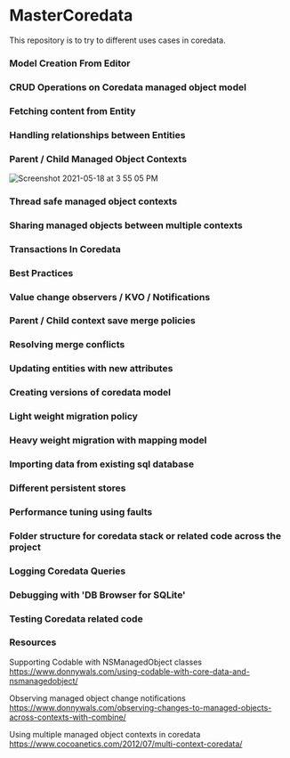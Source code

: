 # MasterCoredata
This repository is to try to different uses cases in coredata.

### Model Creation From Editor

### CRUD Operations on Coredata managed object model

### Fetching content from Entity

### Handling relationships between Entities

### Parent / Child Managed Object Contexts
![Screenshot 2021-05-18 at 3 55 05 PM](https://user-images.githubusercontent.com/12964593/118635660-77cf2e80-b7f1-11eb-864e-906fe51aa022.png)

### Thread safe managed object contexts

### Sharing managed objects between multiple contexts

### Transactions In Coredata

### Best Practices

### Value change observers / KVO / Notifications

### Parent / Child context save merge policies

### Resolving merge conflicts

### Updating entities with new attributes

### Creating versions of coredata model

### Light weight migration policy

### Heavy weight migration with mapping model

### Importing data from existing sql database

### Different persistent stores

### Performance tuning using faults

### Folder structure for coredata stack or related code across the project

### Logging Coredata Queries

### Debugging with 'DB Browser for SQLite'

### Testing Coredata related code

### Resources
Supporting Codable with NSManagedObject classes
https://www.donnywals.com/using-codable-with-core-data-and-nsmanagedobject/

Observing managed object change notifications
https://www.donnywals.com/observing-changes-to-managed-objects-across-contexts-with-combine/

Using multiple managed object contexts in coredata
https://www.cocoanetics.com/2012/07/multi-context-coredata/

